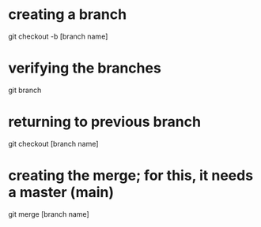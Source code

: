 # creating a branch

git checkout -b [branch name]

# verifying the branches

git branch

# returning to previous branch

git checkout [branch name]

# creating the merge; for this, it needs a master (main)

git merge [branch name]